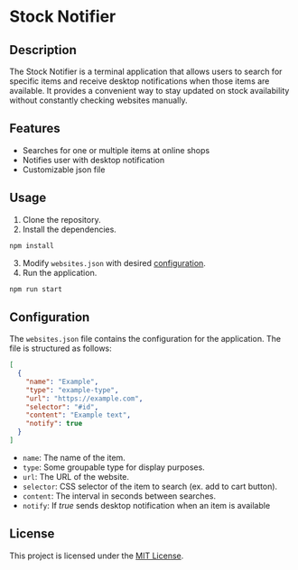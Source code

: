 # Stock Notifier

## Description

The Stock Notifier is a terminal application that allows users to search for specific items and receive desktop notifications when those items are available. It provides a convenient way to stay updated on stock availability without constantly checking websites manually.

## Features

- Searches for one or multiple items at online shops
- Notifies user with desktop notification
- Customizable json file

## Usage

1. Clone the repository.
2. Install the dependencies.

```sh
npm install
```

3. Modify `websites.json` with desired [configuration](#configuration).
4. Run the application.

```sh
npm run start
```

## Configuration

The `websites.json` file contains the configuration for the application. The file is structured as follows:

```json
[
  {
    "name": "Example",
    "type": "example-type",
    "url": "https://example.com",
    "selector": "#id",
    "content": "Example text",
    "notify": true
  }
]
```

- `name`: The name of the item.
- `type`: Some groupable type for display purposes.
- `url`: The URL of the website.
- `selector`: CSS selector of the item to search (ex. add to cart button).
- `content`: The interval in seconds between searches.
- `notify`: If _true_ sends desktop notification when an item is available

## License

This project is licensed under the [MIT License](LICENSE).
